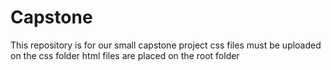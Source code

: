 # Capstone
This repository is for our small capstone project
css files must be uploaded on the css folder
html files are placed on the root folder
